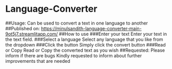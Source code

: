 # Language-Converter
##Usage:
Can be used to convert a text in one language to another
##Published on:
https://minulsandith-language-converter-main-9ot5j7.streamlitapp.com/
##How to use
###Enter your text 
Enter your text in the text field.
###Select a language
Select any language that you like from the dropdown
###Click the button
Simply click the convert button
###Read or Copy 
Read or Copy the converted text as you wish
##Requested:
Please inform if there are bugs
Kindly requested to inform about further improvements that are needed
